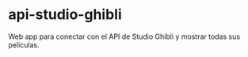 # api-studio-ghibli
Web app para conectar con el API de Studio Ghibli y mostrar todas sus peliculas.
